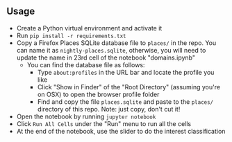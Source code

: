 ## Usage

- Create a Python virtual environment and activate it
- Run `pip install -r requirements.txt`
- Copy a Firefox Places SQLite database file to `places/` in the repo. You can name it as `nightly-places.sqlite`, otherwise, you will need to update the name in 23rd cell of the notebook "domains.ipynb"
  - You can find the database file as follows:
    - Type `about:profiles` in the URL bar and locate the profile you like
    - Click "Show in Finder" of the "Root Directory" (assuming you're on OSX) to open the browser profile folder
    - Find and copy the file `places.sqlite` and paste to the `places/` directory of this repo. Note: just copy, don't cut it!
- Open the notebook by running `jupyter notebook`
- Click `Run All Cells` under the "Run" menu to run all the cells
- At the end of the notebook, use the slider to do the interest classification
